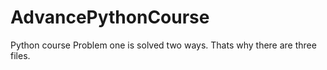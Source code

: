 # AdvancePythonCourse
Python course
Problem one is solved two ways. Thats why there are three files.
